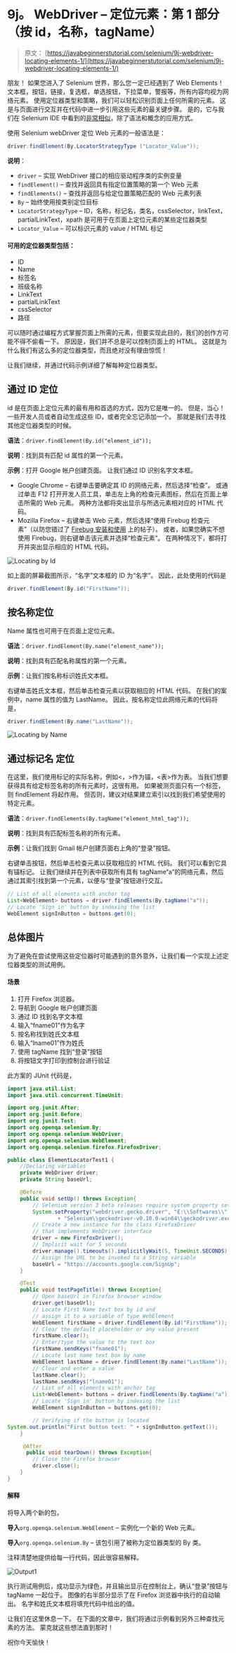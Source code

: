 # 9j。 WebDriver – 定位元素：第 1 部分（按 id，名称，tagName）

> 原文： [https://javabeginnerstutorial.com/selenium/9j-webdriver-locating-elements-1/](https://javabeginnerstutorial.com/selenium/9j-webdriver-locating-elements-1/)

朋友！ 如果您进入了 Selenium 世界，那么您一定已经遇到了 Web Elements！ 文本框，按钮，链接，复选框，单选按钮，下拉菜单，警报等，所有内容均视为网络元素。 使用定位器类型和策略，我们可以轻松识别页面上任何所需的元素。 这是与页面进行交互并在代码中进一步引用这些元素的最关键步骤。 是的，它与我们在 Selenium IDE 中看到的[非常相似](https://javabeginnerstutorial.com/selenium/7k-ide-locating-elements/)，除了语法和概念的应用方式。

使用 Selenium webDriver 定位 Web 元素的一般语法是：

```java
driver.findElement(By.LocatorStrategyType ("Locator_Value"));
```

**说明**：

*   `driver` – 实现 WebDriver 接口的相应驱动程序类的实例变量
*   `findElement()` – 查找并返回具有指定位置策略的第一个 Web 元素
*   `findElements()` – 查找并返回与给定位置策略匹配的 Web 元素列表
*   `By` – 始终使用按类别定位目标
*   `LocatorStrategyType` – ID，名称，标记名，类名，cssSelector，linkText，partialLinkText，xpath 是可用于在页面上定位元素的某些定位器类型
*   `Locator_Value` – 可以标识元素的 value / HTML 标记

#### 可用的定位器类型包括：

*   ID
*   Name
*   标签名
*   班级名称
*   LinkText
*   partialLinkText
*   cssSelector
*   路径

可以随时通过编程方式掌握页面上所需的元素，但要实现此目的，我们的创作方可能不得不偷看一下。 原因是，我们并不总是可以控制页面上的 HTML。 这就是为什么我们有这么多的定位器类型，而且绝对没有理由惊慌！

让我们继续，并通过代码示例详细了解每种定位器类型。

## 通过 ID 定位

id 是在页面上定位元素的最有用和首选的方式，因为它是唯一的。 但是，当心！ 一些开发人员或者自动生成这些 ID，或者完全忘记添加一个。 那就是我们去寻找其他定位器类型的时候。

**语法**：`driver.findElement(By.id("element_id"));`

**说明**：找到具有匹配 id 属性的第一个元素。

**示例**：打开 Goog​​le 帐户创建页面。 让我们通过 ID 识别名字文本框。

*   Google Chrome – 右键单击要确定其 ID 的网络元素，然后选择“检查”。 或通过单击 F12 打开开发人员工具，单击左上角的检查元素图标，然后在页面上单击所需的 Web 元素。 两种方法都将突出显示与所选元素相对应的 HTML 代码。
*   Mozilla Firefox – 右键单击 Web 元素，然后选择“使用 Firebug 检查元素”（以防您错过了 [Firebug 安装和使用](https://javabeginnerstutorial.com/selenium/7n-ide-using-firebug/) 上的帖子）。 或者，如果您确实不想使用 Firebug，则右键单击该元素并选择“检查元素”。 在两种情况下，都将打开并突出显示相应的 HTML 代码。

![Locating by Id](img/c073039501d98689d51ef3a4addb1095.png)    

如上面的屏幕截图所示，“名字”文本框的 ID 为“名字”。 因此，此处使用的代码是

```java
driver.findElement(By.id("FirstName"));
```

## 按名称定位

Name 属性也可用于在页面上定位元素。

**语法**：`driver.findElement(By.name("element_name"));`

**说明**：找到具有匹配名称属性的第一个元素。

**示例**：让我们按名称标识姓氏文本框。

右键单击姓氏文本框，然后单击检查元素以获取相应的 HTML 代码。 在我们的案例中，name 属性的值为 LastName。 因此，按名称定位此网络元素的代码将是，

```java
driver.findElement(By.name("LastName"));
```

![Locating by Name](img/db99d6c97b75004afe20751036b629d8.png)

## 通过标记名 定位

在这里，我们使用标记的实际名称，例如<，>作为锚，<表>作为表。 当我们想要获得具有给定标签名称的所有元素时，这很有用。 如果被测页面只有一个标签，则 findElement 将起作用。 但否则，建议对结果建立索引以找到我们希望使用的特定元素。

**语法**：`driver.findElements(By.tagName("element_html_tag"));`

**说明**：找到具有匹配标签名称的所有元素。

**示例**：让我们找到 Gmail 帐户创建页面右上角的“登录”按钮。

右键单击按钮，然后单击检查元素以获取相应的 HTML 代码。 我们可以看到它具有锚标记。 让我们继续并在列表中获取所有具有 tagName“a”的网络元素，然后通过其索引找到第一个元素，以便与“登录”按钮进行交互。

```java
// List of all elements with anchor tag
List<WebElement> buttons = driver.findElements(By.tagName("a"));
// Locate 'Sign in' button by indexing the list
WebElement signInButton = buttons.get(0);
```

## 总体图片

为了避免在尝试使用这些定位器时可能遇到的意外意外，让我们看一个实现上述定位器类型的测试用例。

#### 场景

1.  打开 Firefox 浏览器。
2.  导航到 Google 帐户创建页面
3.  通过 ID 找到名字文本框
4.  输入“fname01”作为名字
5.  按名称找到姓氏文本框
6.  输入“lname01”作为姓氏
7.  使用 tagName 找到“登录”按钮
8.  将按钮文字打印到控制台进行验证

此方案的 JUnit 代码是，

```java
import java.util.List;
import java.util.concurrent.TimeUnit;

import org.junit.After;
import org.junit.Before;
import org.junit.Test;
import org.openqa.selenium.By;
import org.openqa.selenium.WebDriver;
import org.openqa.selenium.WebElement;
import org.openqa.selenium.firefox.FirefoxDriver;

public class ElementLocatorTest1 {
	//Declaring variables
	private WebDriver driver; 
	private String baseUrl;

	@Before
	public void setUp() throws Exception{
		// Selenium version 3 beta releases require system property set up
		System.setProperty("webdriver.gecko.driver", "E:\\Softwares\\"
				+ "Selenium\\geckodriver-v0.10.0-win64\\geckodriver.exe");
		// Create a new instance for the class FirefoxDriver
		// that implements WebDriver interface
		driver = new FirefoxDriver();
		// Implicit wait for 5 seconds
		driver.manage().timeouts().implicitlyWait(5, TimeUnit.SECONDS);
		// Assign the URL to be invoked to a String variable
		baseUrl = "https://accounts.google.com/SignUp";
	}

	@Test
	public void testPageTitle() throws Exception{
		// Open baseUrl in Firefox browser window
		driver.get(baseUrl);
		// Locate First Name text box by id and
		// assign it to a variable of type WebElement
		WebElement firstName = driver.findElement(By.id("FirstName"));
		// Clear the default placeholder or any value present
		firstName.clear();
		// Enter/type the value to the text box
		firstName.sendKeys("fname01");
		// Locate last name text box by name
		WebElement lastName = driver.findElement(By.name("LastName"));
		// Clear and enter a value
		lastName.clear();
		lastName.sendKeys("lname01");
		// List of all elements with anchor tag
		List<WebElement> buttons = driver.findElements(By.tagName("a"));
		// Locate 'Sign in' button by indexing the list
		WebElement signInButton = buttons.get(0);

		// Verifying if the button is located
System.out.println("First button text: " + signInButton.getText());
	}

	 @After
	  public void tearDown() throws Exception{
		// Close the Firefox browser
		driver.close();
	}
}
```

#### 解释

将导入两个新的包，

**导入**`org.openqa.selenium.WebElement` – 实例化一个新的 Web 元素。

**导入**`org.openqa.selenium.By` – 该包引用了被称为定位器类型的 By 类。

注释清楚地提供给每一行代码，因此很容易解释。

![Output1](img/125542272ed942fe903e270ac7bb44bb.png)

执行测试用例后，成功显示为绿色，并且输出显示在控制台上，确认“登录”按钮与 tagName 一起位于。 图像的右半部分显示了在 Firefox 浏览器中执行的自动输出。 名字和姓氏文本框将填充代码中给出的值。

让我们在这里休息一下。 在下面的文章中，我们将通过示例看到另外三种查找元素的方法。 蒙克就这些想法直到那时！

祝你今天愉快！

